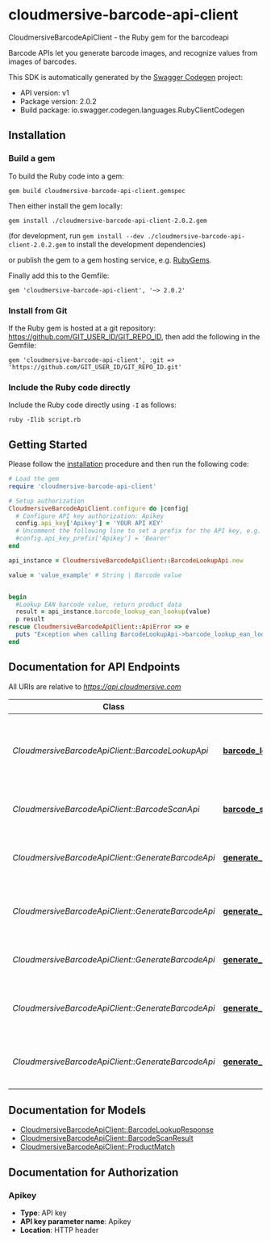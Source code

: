 # cloudmersive-barcode-api-client

CloudmersiveBarcodeApiClient - the Ruby gem for the barcodeapi

Barcode APIs let you generate barcode images, and recognize values from images of barcodes.

This SDK is automatically generated by the [Swagger Codegen](https://github.com/swagger-api/swagger-codegen) project:

- API version: v1
- Package version: 2.0.2
- Build package: io.swagger.codegen.languages.RubyClientCodegen

## Installation

### Build a gem

To build the Ruby code into a gem:

```shell
gem build cloudmersive-barcode-api-client.gemspec
```

Then either install the gem locally:

```shell
gem install ./cloudmersive-barcode-api-client-2.0.2.gem
```
(for development, run `gem install --dev ./cloudmersive-barcode-api-client-2.0.2.gem` to install the development dependencies)

or publish the gem to a gem hosting service, e.g. [RubyGems](https://rubygems.org/).

Finally add this to the Gemfile:

    gem 'cloudmersive-barcode-api-client', '~> 2.0.2'

### Install from Git

If the Ruby gem is hosted at a git repository: https://github.com/GIT_USER_ID/GIT_REPO_ID, then add the following in the Gemfile:

    gem 'cloudmersive-barcode-api-client', :git => 'https://github.com/GIT_USER_ID/GIT_REPO_ID.git'

### Include the Ruby code directly

Include the Ruby code directly using `-I` as follows:

```shell
ruby -Ilib script.rb
```

## Getting Started

Please follow the [installation](#installation) procedure and then run the following code:
```ruby
# Load the gem
require 'cloudmersive-barcode-api-client'

# Setup authorization
CloudmersiveBarcodeApiClient.configure do |config|
  # Configure API key authorization: Apikey
  config.api_key['Apikey'] = 'YOUR API KEY'
  # Uncomment the following line to set a prefix for the API key, e.g. 'Bearer' (defaults to nil)
  #config.api_key_prefix['Apikey'] = 'Bearer'
end

api_instance = CloudmersiveBarcodeApiClient::BarcodeLookupApi.new

value = 'value_example' # String | Barcode value


begin
  #Lookup EAN barcode value, return product data
  result = api_instance.barcode_lookup_ean_lookup(value)
  p result
rescue CloudmersiveBarcodeApiClient::ApiError => e
  puts "Exception when calling BarcodeLookupApi->barcode_lookup_ean_lookup: #{e}"
end

```

## Documentation for API Endpoints

All URIs are relative to *https://api.cloudmersive.com*

Class | Method | HTTP request | Description
------------ | ------------- | ------------- | -------------
*CloudmersiveBarcodeApiClient::BarcodeLookupApi* | [**barcode_lookup_ean_lookup**](docs/BarcodeLookupApi.md#barcode_lookup_ean_lookup) | **POST** /barcode/lookup/ean | Lookup EAN barcode value, return product data
*CloudmersiveBarcodeApiClient::BarcodeScanApi* | [**barcode_scan_image**](docs/BarcodeScanApi.md#barcode_scan_image) | **POST** /barcode/scan/image | Scan and recognize an image of a barcode
*CloudmersiveBarcodeApiClient::GenerateBarcodeApi* | [**generate_barcode_ean13**](docs/GenerateBarcodeApi.md#generate_barcode_ean13) | **POST** /barcode/generate/ean-13 | Generate a EAN-13 code barcode as PNG file
*CloudmersiveBarcodeApiClient::GenerateBarcodeApi* | [**generate_barcode_ean8**](docs/GenerateBarcodeApi.md#generate_barcode_ean8) | **POST** /barcode/generate/ean-8 | Generate a EAN-8 code barcode as PNG file
*CloudmersiveBarcodeApiClient::GenerateBarcodeApi* | [**generate_barcode_qr_code**](docs/GenerateBarcodeApi.md#generate_barcode_qr_code) | **POST** /barcode/generate/qrcode | Generate a QR code barcode as PNG file
*CloudmersiveBarcodeApiClient::GenerateBarcodeApi* | [**generate_barcode_upca**](docs/GenerateBarcodeApi.md#generate_barcode_upca) | **POST** /barcode/generate/upc-a | Generate a UPC-A code barcode as PNG file
*CloudmersiveBarcodeApiClient::GenerateBarcodeApi* | [**generate_barcode_upce**](docs/GenerateBarcodeApi.md#generate_barcode_upce) | **POST** /barcode/generate/upc-e | Generate a UPC-E code barcode as PNG file


## Documentation for Models

 - [CloudmersiveBarcodeApiClient::BarcodeLookupResponse](docs/BarcodeLookupResponse.md)
 - [CloudmersiveBarcodeApiClient::BarcodeScanResult](docs/BarcodeScanResult.md)
 - [CloudmersiveBarcodeApiClient::ProductMatch](docs/ProductMatch.md)


## Documentation for Authorization


### Apikey

- **Type**: API key
- **API key parameter name**: Apikey
- **Location**: HTTP header

